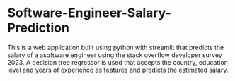 # Software-Engineer-Salary-Prediction

This is a web application built using python with streamlit that predicts the salary of a asoftware engineer using the stack overflow developer survey 2023.
A decision tree regressor is used that accepts the country, education level and years of experience as features and predicts the estimated salary.
